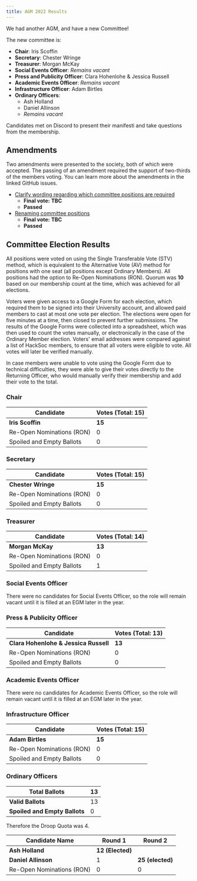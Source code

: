 ```yaml
---
title: AGM 2022 Results
---
```


We had another AGM, and have a new Committee!

The new committee is:

 - **Chair**: Iris Scoffin
 - **Secretary**: Chester Wringe
 - **Treasurer**: Morgan McKay
 - **Social Events Officer**: *Remains vacant*
 - **Press and Publicity Officer**: Clara Hohenlohe & Jessica Russell
 - **Academic Events Officer**: *Remains vacant*
 - **Infrastructure Officer**: Adam Birtles
 - **Ordinary Officers**:
   - Ash Holland
   - Daniel Allinson
   - *Remains vacant*

Candidates met on Discord to present their manifesti and take questions from the membership.

## Amendments

Two amendments were presented to the society, both of which were accepted. The passing of an amendment required the support of two-thirds of the members voting. You can learn more about the amendments in the linked GitHub issues.

 - [Clarify wording regarding which committee positions are required](https://github.com/HackSoc/constitution/pull/20)
   - **Final vote:** **TBC**
   - **Passed**
 - [Renaming committee positions](https://github.com/HackSoc/constitution/pull/21)
   - **Final vote:** **TBC**
   - **Passed**

## Committee Election Results

All positions were voted on using the Single Transferable Vote (STV) method, which is equivalent to the Alternative Vote (AV) method for positions with one seat (all positions except Ordinary Members). All positions had the option to Re-Open Nominations (RON). Quorum was **10** based on our membership count at the time, which was achieved for all elections.

Voters were given access to a Google Form for each election, which required them to be signed into their University account, and allowed paid members to cast at most one vote per election. The elections were open for five minutes at a time, then closed to prevent further submissions. The results of the Google Forms were collected into a spreadsheet, which was then used to count the votes manually, or electronically in the case of the Ordinary Member election. Voters' email addresses were compared against a list of HackSoc members, to ensure that all voters were eligible to vote. All votes will later be verified manually.

In case members were unable to vote using the Google Form due to technical difficulties, they were able to give their votes directly to the Returning Officer, who would manually verify their membership and add their vote to the total.

### Chair

| Candidate                 | Votes (Total: 15) |
|---------------------------|-------------------|
| **Iris Scoffin**          | **15**            |
| Re-Open Nominations (RON) | 0                 |
| Spoiled and Empty Ballots | 0                 |

### Secretary

| Candidate                 | Votes (Total: 15) |
|---------------------------|-------------------|
| **Chester Wringe**        | **15**            |
| Re-Open Nominations (RON) | 0                 |
| Spoiled and Empty Ballots | 0                 |
 
### Treasurer

| Candidate                 | Votes (Total: 14) |
|---------------------------|-------------------|
| **Morgan McKay**          | **13**            |
| Re-Open Nominations (RON) | 0                 |
| Spoiled and Empty Ballots | 1                 |

### Social Events Officer

There were no candidates for Social Events Officer, so the role will remain vacant until it is filled at an EGM later in the year.

### Press & Publicity Officer

| Candidate                             | Votes (Total: 13) |
|---------------------------------------|-------------------|
| **Clara Hohenlohe & Jessica Russell** | **13**            |
| Re-Open Nominations (RON)             | 0                 |
| Spoiled and Empty Ballots             | 0                 |

### Academic Events Officer

There were no candidates for Academic Events Officer, so the role will remain vacant until it is filled at an EGM later in the year.

### Infrastructure Officer

| Candidate                 | Votes (Total: 15) |
|---------------------------|-------------------|
| **Adam Birtles**          | **15**            |
| Re-Open Nominations (RON) | 0                 |
| Spoiled and Empty Ballots | 0                 |

### Ordinary Officers

| Total Ballots                 | 13 |
|-------------------------------|----|
| **Valid Ballots**             | 13 |
| **Spoiled and Empty Ballots** | 0  |

Therefore the Droop Quota was 4.

| **Candidate Name**        | **Round 1**      | **Round 2**      |
|---------------------------|------------------|------------------|
| **Ash Holland**           | **12 (Elected)** |                  |
| **Daniel Allinson**       | 1                | **25 (elected)** |
| Re-Open Nominations (RON) | 0                | 0                |
